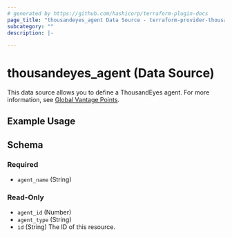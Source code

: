 ```yaml
---
# generated by https://github.com/hashicorp/terraform-plugin-docs
page_title: "thousandeyes_agent Data Source - terraform-provider-thousandeyes"
subcategory: ""
description: |-
  
---
```


# thousandeyes_agent (Data Source)

This data source allows you to define a ThousandEyes agent. For more information, see [Global Vantage Points](https://docs.thousandeyes.com/product-documentation/global-vantage-points).

## Example Usage

<!-- schema generated by tfplugindocs -->
## Schema

### Required

- `agent_name` (String)

### Read-Only

- `agent_id` (Number)
- `agent_type` (String)
- `id` (String) The ID of this resource.


